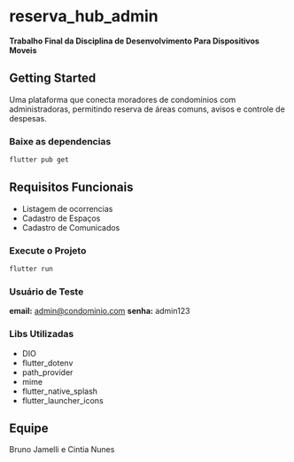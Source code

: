 # reserva_hub_admin

**Trabalho Final da Disciplina de Desenvolvimento Para Dispositivos Moveis**

## Getting Started

Uma plataforma que conecta moradores de condomínios com administradoras, permitindo reserva de áreas comuns, avisos e controle de despesas.

### Baixe as dependencias
```bash
flutter pub get
```
## Requisitos Funcionais
- Listagem de ocorrencias
- Cadastro de Espaços
- Cadastro de Comunicados

### Execute o Projeto
```bash
flutter run
```

### Usuário de Teste
**email:** admin@condominio.com
**senha:** admin123


### Libs Utilizadas
- DIO
- flutter_dotenv
- path_provider
- mime
- flutter_native_splash
- flutter_launcher_icons

## Equipe
Bruno Jamelli e Cintia Nunes
